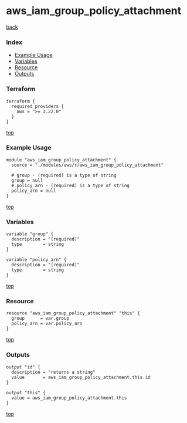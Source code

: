 # aws_iam_group_policy_attachment
[back](../aws.md)
### Index
- [Example Usage](#example-usage)
- [Variables](#variables)
- [Resource](#resource)
- [Outputs](#outputs)
### Terraform
```hcl
terraform {
  required_providers {
    aws = ">= 3.22.0"
  }
}
```
[top](#index)
### Example Usage
```hcl
module "aws_iam_group_policy_attachment" {
  source = "./modules/aws/r/aws_iam_group_policy_attachment"

  # group - (required) is a type of string
  group = null
  # policy_arn - (required) is a type of string
  policy_arn = null
}
```
[top](#index)
### Variables
```hcl
variable "group" {
  description = "(required)"
  type        = string
}

variable "policy_arn" {
  description = "(required)"
  type        = string
}
```
[top](#index)

### Resource
```hcl
resource "aws_iam_group_policy_attachment" "this" {
  group      = var.group
  policy_arn = var.policy_arn
}
```
[top](#index)
### Outputs
```hcl
output "id" {
  description = "returns a string"
  value       = aws_iam_group_policy_attachment.this.id
}

output "this" {
  value = aws_iam_group_policy_attachment.this
}
```
[top](#index)
